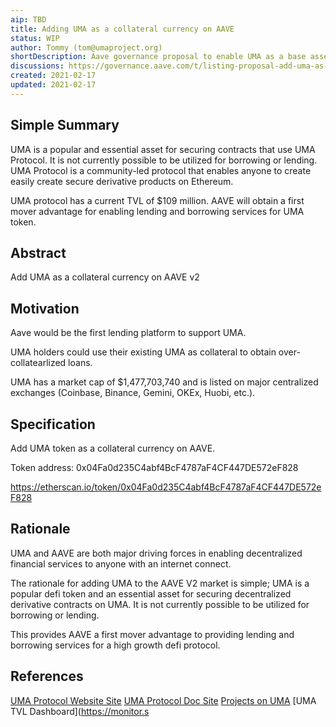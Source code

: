 ```yaml
---
aip: TBD
title: Adding UMA as a collateral currency on AAVE
status: WIP
author: Tommy (tom@umaproject.org)
shortDescription: Aave governance proposal to enable UMA as a base asset
discussions: https://governance.aave.com/t/listing-proposal-add-uma-as-a-collateral-asset/2656
created: 2021-02-17
updated: 2021-02-17
---
```


## Simple Summary

UMA is a popular and essential asset for securing contracts that use UMA Protocol. It is not currently possible to be utilized for borrowing or lending. UMA Protocol is a community-led protocol that enables anyone to create easily create secure derivative products on Ethereum. 

UMA protocol has a current TVL of $109 million. AAVE will obtain a first mover advantage for enabling lending and borrowing services for UMA token. 

## Abstract

Add UMA as a collateral currency on AAVE v2

## Motivation

Aave would be the first lending platform to support UMA. 

UMA holders could use their existing UMA as collateral to obtain over-collatearlized loans. 

UMA has a market cap of $1,477,703,740 and is listed on major centralized exchanges (Coinbase, Binance, Gemini, OKEx, Huobi, etc.). 

## Specification

Add UMA token as a collateral currency on AAVE. 

Token address: 0x04Fa0d235C4abf4BcF4787aF4CF447DE572eF828

https://etherscan.io/token/0x04Fa0d235C4abf4BcF4787aF4CF447DE572eF828

## Rationale

UMA and AAVE are both major driving forces in enabling decentralized financial services to anyone with an internet connect. 

The rationale for adding UMA to the AAVE V2 market is simple; UMA is a popular defi token and an essential asset for securing decentralized derivative contracts on UMA. It is not currently possible to be utilized for borrowing or lending.

This provides AAVE a first mover advantage to providing lending and borrowing services for a high growth defi protocol. 

## References
[UMA Protocol Website Site](https://umaproject.org)
[UMA Protocol Doc Site](https://docs.umaproject.org/)
[Projects on UMA](https://umaproject.org/projects.html)
[UMA TVL Dashboard](https://monitor.s
